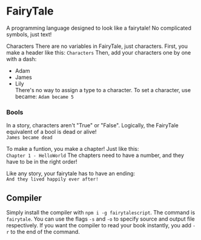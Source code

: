 # FairyTale

A programming language designed to look like a fairytale! No complicated symbols, just text!

Characters
There are no variables in FairyTale, just characters. First, you make a header like this:
```Characters```
Then, add your characters one by one with a dash:
- Adam
- James
- Lily  
There's no way to assign a type to a character.
To set a character, use became:
```Adam became 5```

### Bools
In a story, characters aren't "True" or "False". Logically, the FairyTale equivalent of a bool is dead or alive!  
`James became dead`

To make a funtion, you make a chapter! Just like this:  
`Chapter 1 - HelloWorld`
The chapters need to have a number, and they have to be in the right order!

Like any story, your fairytale has to have an ending:  
`And they lived happily ever after!`

## Compiler

Simply install the compiler with `npm i -g fairytalescript`. The command is `fairytale`. You can use the flags `-s` and `-o` to specify source and output file respectively. If you want the compiler to read your book instantly, you add `-r` to the end of the command.

